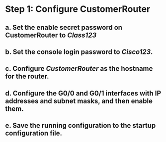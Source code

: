 # Step 1: Configure CustomerRouter
## a. Set the enable secret password on CustomerRouter to *Class123*
## b. Set the console login password to *Cisco123*.
## c. Configure *CustomerRouter* as the hostname for the router.
## d. Configure the G0/0 and G0/1 interfaces with IP addresses and subnet masks, and then enable them.
## e. Save the running configuration to the startup configuration file.
